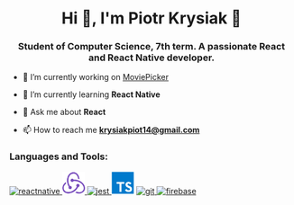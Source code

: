 <h1 align="center">Hi 👋, I'm Piotr Krysiak 💜</h1>
<h3 align="center">Student of Computer Science, 7th term. A passionate React and React Native developer. </h3>

- 🔭 I’m currently working on [MoviePicker](https://github.com/augustyn1331/MoviePicker)

- 🌱 I’m currently learning **React Native**

- 💬 Ask me about **React**

- 📫 How to reach me **krysiakpiot14@gmail.com**


<h3 align="left">Languages and Tools:</h3>
<p align="left"> <a href="https://reactnative.dev/" target="_blank"> <img src="https://reactnative.dev/img/header_logo.svg" alt="reactnative" width="40" height="40"/> </a> <a href="https://redux.js.org" target="_blank"> <img src="https://raw.githubusercontent.com/devicons/devicon/master/icons/redux/redux-original.svg" alt="redux" width="40" height="40"/> </a> <a href="https://www.typescriptlang.org/" target="_blank"> <a href="https://jestjs.io" target="_blank"> <img src="https://www.vectorlogo.zone/logos/jestjsio/jestjsio-icon.svg" alt="jest" width="40" height="40"/> </a> <img src="https://raw.githubusercontent.com/devicons/devicon/master/icons/typescript/typescript-original.svg" alt="typescript" width="40" height="40"/> </a> <a href="https://git-scm.com/" target="_blank"> <img src="https://www.vectorlogo.zone/logos/git-scm/git-scm-icon.svg" alt="git" width="40" height="40"/> </a>  <a href="https://firebase.google.com/" target="_blank"> <img src="https://www.vectorlogo.zone/logos/firebase/firebase-icon.svg" alt="firebase" width="40" height="40"/> </a> </p>
